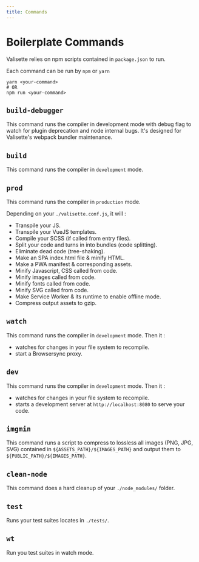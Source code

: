 ```yaml
---
title: Commands
---
```

# Boilerplate Commands

Valisette relies on npm scripts contained in ``package.json`` to run.

Each command can be run by ``npm`` or ``yarn``

```bash{2}
yarn <your-command>
# OR
npm run <your-command>
```

## ``build-debugger``

This command runs the compiler in development mode with debug flag to watch for plugin deprecation and node internal bugs. It's designed for Valisette's webpack bundler maintenance.

## ``build``

This command runs the compiler in ``development`` mode.

## ``prod``

This command runs the compiler in ``production`` mode.

Depending on your ``./valisette.conf.js``, it will :
* Transpile your JS.
* Transpile your VueJS templates.
* Compile your SCSS (if called from entry files).
* Split your code and turns in into bundles (code splitting).
* Eliminate dead code (tree-shaking).
* Make an SPA index.html file & minify HTML.
* Make a PWA manifest & corresponding assets.
* Minify Javascript, CSS called from code.
* Minify images called from code.
* Minify fonts called from code.
* Minify SVG called from code.
* Make Service Worker & its runtime to enable offline mode.
* Compress output assets to gzip.

## ``watch``

This command runs the compiler in ``development`` mode. Then it :
* watches for changes in your file system to recompile.
* start a Browsersync proxy.

## ``dev``

This command runs the compiler in ``development`` mode. Then it :
* watches for changes in your file system to recompile.
* starts a development server at ``http://localhost:8080`` to serve your code.

## ``imgmin``

This command runs a script to compress to lossless all images (PNG, JPG, SVG) contained in ``${ASSETS_PATH}/${IMAGES_PATH}`` and output them to ``${PUBLIC_PATH}/${IMAGES_PATH}``.

## ``clean-node``

This command does a hard cleanup of your ``./node_modules/`` folder.

## ``test``

Runs your test suites locates in ``./tests/``.

## ``wt``

Run you test suites in watch mode.
